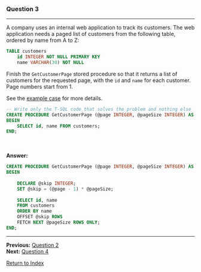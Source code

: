 ### Question 3

---

A company uses an internal web application to track its customers. The web application needs a paged list of customers from the following table, ordered by name from A to Z:

```sql
TABLE customers
	id INTEGER NOT NULL PRIMARY KEY
	name VARCHAR(30) NOT NULL
```

Finish the `GetCustomerPage` stored procedure so that it returns a list of customers for the requested page, with the `id` and `name` for each customer. Page numbers start from 1.

See the [example case](../attachments/question3-example.sql) for more details.

```sql
-- Write only the T-SQL code that solves the problem and nothing else
CREATE PROCEDURE GetCustomerPage (@page INTEGER, @pageSize INTEGER) AS
BEGIN
    SELECT id, name FROM customers;
END;
```

\
\
**Answer:**

```sql
CREATE PROCEDURE GetCustomerPage (@page INTEGER, @pageSize INTEGER) AS
BEGIN
    
    DECLARE @skip INTEGER;
    SET @skip = (@page - 1) * @pageSize;
    
    SELECT id, name
    FROM customers
    ORDER BY name
    OFFSET @skip ROWS
    FETCH NEXT @pageSize ROWS ONLY;
END;
```


---

**Previous:** [Question 2](./question2.md)  
**Next:** [Question 4](./question4.md)

[Return to Index](../readme.md)